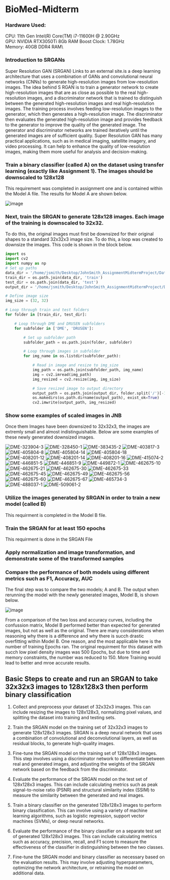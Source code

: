 # BioMed-Midterm

### Hardware Used:

CPU: 11th Gen Intel(R) Core(TM) i7-11600H @ 2.90GHz\
GPU: NVIDIA RTX3050Ti 8Gb RAM Boost Clock: 1.78GHz\
Memory: 40GB DDR4 RAM\

### Introduction to SRGANs
Super Resolution GAN (SRGAN) Links to an external site.is a deep learning architecture that uses a combination of GANs 
and convolutional neural networks (CNNs) to generate high-resolution images from low-resolution images. The idea behind S
RGAN is to train a generator network to create high-resolution images that are as close as possible to the real high-resolution 
images, and a discriminator network that is trained to distinguish between the generated high-resolution images and real high-resolution images. 
The training process involves feeding low-resolution images to the generator, which then generates a high-resolution image. The discriminator 
then evaluates the generated high-resolution image and provides feedback to the generator to improve the quality of the generated image.
The generator and discriminator networks are trained iteratively until the generated images are of sufficient quality. Super Resolution GAN 
has many practical applications, such as in medical imaging, satellite imagery, and video processing. It can help to enhance the quality of 
low-resolution images, making them more useful for analysis and decision-making.

### Train a binary classifier (called A) on the dataset using transfer learning (exactly like Assignment 1). The images should be downscaled to 128x128
This requirement was completed in assignment one and is contained within the Model A file. The results for Model A are shown below. 

![image](https://user-images.githubusercontent.com/113131600/227605525-c456dc24-76ee-4f05-9119-7367c35b1793.png)


### Next, train the SRGAN to generate 128x128 images. Each image of the training is downscaled to 32x32.
To do this, the original images must first be downsized for their original shapes to a standard 32x32x3 image size. To do this, a loop was created 
to downsize the images. This code is shown in the block below.

```python
import os
import cv2
import numpy as np
# Set up paths
data_dir = '/home/jsmith/Desktop/JohnSmith_AssignmentMidtermProject/Data/'
train_dir = os.path.join(data_dir, 'train')
test_dir = os.path.join(data_dir, 'test')
output_dir = '/home/jsmith/Desktop/JohnSmith_AssignmentMidtermProject/Data/Downsized_32x32x3'

# Define image size
img_size = (32, 32)

# Loop through train and test folders
for folder in [train_dir, test_dir]:

    # Loop through DME and DRUSEN subfolders
    for subfolder in ['DME', 'DRUSEN']:

        # Set up subfolder path
        subfolder_path = os.path.join(folder, subfolder)

        # Loop through images in subfolder
        for img_name in os.listdir(subfolder_path):

            # Read in image and resize to img_size
            img_path = os.path.join(subfolder_path, img_name)
            img = cv2.imread(img_path)
            img_resized = cv2.resize(img, img_size)

            # Save resized image to output directory
            output_path = os.path.join(output_dir, folder.split('/')[-1], subfolder, img_name)
            os.makedirs(os.path.dirname(output_path), exist_ok=True)
            cv2.imwrite(output_path, img_resized)

```


### Show some examples of scaled images in JNB

Once them Images have been downsized to 32x32x3, the images are extremly small and almost indistinguishable. Below are some examples of these newly generated downsized images.

![DME-323904-3](https://user-images.githubusercontent.com/113131600/227603680-65620948-0156-465b-82b6-fbb10561e790.jpeg)
![DME-328450-1](https://user-images.githubusercontent.com/113131600/227603684-6133a1d7-9f22-4d54-8301-9968e0afa103.jpeg)
![DME-383435-2](https://user-images.githubusercontent.com/113131600/227603685-91ed7b84-1f37-41d3-999c-53d25678891d.jpeg)
![DME-403817-3](https://user-images.githubusercontent.com/113131600/227603686-1725c00a-069d-4d4e-a148-a65e9cc5fd77.jpeg)
![DME-405804-8](https://user-images.githubusercontent.com/113131600/227603687-296aa918-8f90-4a11-92ca-bda78024bf90.jpeg)
![DME-405804-14](https://user-images.githubusercontent.com/113131600/227603688-56c0b5fd-00ed-4cd4-8623-c9aae8b1871c.jpeg)
![DME-405804-18](https://user-images.githubusercontent.com/113131600/227603689-964c788a-7c99-4a45-8b13-46a2c9364ed5.jpeg)
![DME-408201-12](https://user-images.githubusercontent.com/113131600/227603690-6e6b3945-799b-473d-93b2-fa9252b82810.jpeg)
![DME-408201-14](https://user-images.githubusercontent.com/113131600/227603692-fa19a9a7-d392-48b4-8145-2a6d408547e5.jpeg)
![DME-408201-16](https://user-images.githubusercontent.com/113131600/227603693-b572c501-9ef9-4c27-a502-693b78e51daa.jpeg)
![DME-415074-2](https://user-images.githubusercontent.com/113131600/227603694-2cc48ec4-d982-4979-b096-2c4215243829.jpeg)
![DME-446851-5](https://user-images.githubusercontent.com/113131600/227603695-4730a469-1bd9-4ea9-a310-b856d005c76e.jpeg)
![DME-446851-9](https://user-images.githubusercontent.com/113131600/227603698-309fa3d0-8278-49c2-bf3a-26d164ef784e.jpeg)
![DME-449872-1](https://user-images.githubusercontent.com/113131600/227603699-c0eb3f4c-2561-4782-a04c-2f82698c305c.jpeg)
![DME-462675-10](https://user-images.githubusercontent.com/113131600/227603700-ceca6863-fda9-4987-972d-a2a4032e1e3c.jpeg)
![DME-462675-21](https://user-images.githubusercontent.com/113131600/227603701-6cdfc0d4-e016-4523-9277-eb5b4f0a6170.jpeg)
![DME-462675-30](https://user-images.githubusercontent.com/113131600/227603704-a50abebb-e271-44e3-ad70-860d54a63ea1.jpeg)
![DME-462675-33](https://user-images.githubusercontent.com/113131600/227603705-b6a5be01-f549-44fd-b4ea-f00af4452eb6.jpeg)
![DME-462675-45](https://user-images.githubusercontent.com/113131600/227603706-4fbfb556-0d49-49c9-a1b0-ac282571d2d1.jpeg)
![DME-462675-49](https://user-images.githubusercontent.com/113131600/227603707-285386e2-22c3-4aa9-8b56-dde99844ac29.jpeg)
![DME-462675-56](https://user-images.githubusercontent.com/113131600/227603708-5a2a02a2-a5aa-4bef-96c9-1a675e51253e.jpeg)
![DME-462675-60](https://user-images.githubusercontent.com/113131600/227603709-d681da0b-1213-4bc3-a547-4fe89cf38f5c.jpeg)
![DME-462675-67](https://user-images.githubusercontent.com/113131600/227603710-806fbd4f-43f0-488d-8d0f-49418437b8c5.jpeg)
![DME-465734-3](https://user-images.githubusercontent.com/113131600/227603711-b4b90b94-0e06-4fa3-a91b-ffc35961b599.jpeg)
![DME-488037-1](https://user-images.githubusercontent.com/113131600/227603713-6201f7b0-1bd3-46bd-b513-072b87e057c5.jpeg)
![DME-509061-2](https://user-images.githubusercontent.com/113131600/227603714-2feff083-cd69-4b66-88f6-328e0c9807f0.jpeg)


### Utilize the images generated by SRGAN in order to train a new model (called B)
This requirment is completed in the Model B file.

### Train the SRGAN for at least 150 epochs
This requirment is done in the SRGAN File


### Apply normalization and image transformation, and demonstrate some of the transformed samples


### Compare the performance of both models using different metrics such as F1, Accuracy, AUC
The final step was to compare the two models; A and B.
The output when rerunning the model with the newly generated images, Model B, is shown below.

![image](https://user-images.githubusercontent.com/113131600/227605778-6b5144f3-be4e-46d6-9b3c-88e8468280ee.png)

From a comparison of the two loss and accuracy curves, including the confussion matrix, Model B performed better than expected for generated images, but not as well as the original. 
There are many considerations when reasoning why there is a difference and why there is succh drastic overfitting within Model B. One reason, and the most applicable here is the number of training Epochs ran. 
The original requirment for this dataset with succh low pixel density images was 500 Epochs, but due to time and memory constraints, the number was reduced to 150. More Training would lead to better and mroe accurate results.


## Basic Steps to create and run an SRGAN to take 32x32x3 images to 128x128x3 then perform binary classification

1. Collect and preprocess your dataset of 32x32x3 images. This can include resizing the images to 128x128x3, normalizing pixel values, and splitting the dataset into training and testing sets.

2. Train the SRGAN model on the training set of 32x32x3 images to generate 128x128x3 images. SRGAN is a deep neural network that uses a combination of convolutional and deconvolutional layers, as well as residual blocks, to generate high-quality images.

3. Fine-tune the SRGAN model on the training set of 128x128x3 images. This step involves using a discriminator network to differentiate between real and generated images, and adjusting the weights of the SRGAN network based on the feedback from the discriminator.

4. Evaluate the performance of the SRGAN model on the test set of 128x128x3 images. This can include calculating metrics such as peak signal-to-noise ratio (PSNR) and structural similarity index (SSIM) to measure the similarity between the generated and real images.

5. Train a binary classifier on the generated 128x128x3 images to perform binary classification. This can involve using a variety of machine learning algorithms, such as logistic regression, support vector machines (SVMs), or deep neural networks.

6. Evaluate the performance of the binary classifier on a separate test set of generated 128x128x3 images. This can include calculating metrics such as accuracy, precision, recall, and F1 score to measure the effectiveness of the classifier in distinguishing between the two classes.

7. Fine-tune the SRGAN model and binary classifier as necessary based on the evaluation results. This may involve adjusting hyperparameters, optimizing the network architecture, or retraining the model on additional data.
